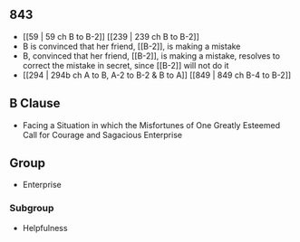 ## 843
- [[59 | 59 ch B to B-2]] [[239 | 239 ch B to B-2]] 
- B is convinced that her friend, [[B-2]], is making a mistake
- B, convinced that her friend, [[B-2]], is making a mistake, resolves to correct the mistake in secret, since [[B-2]] will not do it
- [[294 | 294b ch A to B, A-2 to B-2 &amp; B to A]] [[849 | 849 ch B-4 to B-2]] 

## B Clause
- Facing a Situation in which the Misfortunes of One Greatly Esteemed Call for Courage and Sagacious Enterprise

## Group
- Enterprise

### Subgroup
- Helpfulness

